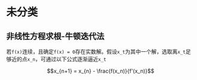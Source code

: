# 未分类

## 非线性方程求根-牛顿迭代法
若``f(x)``连续，且确定``f(x) = 0``存在实数解。假设``x_t``为其中一个解，选取离``x_t``足够近的点``x_n``，可通过以下公式逐渐逼近``x_t``
```math
x_{n+1} = x_{n} - \frac{f(x_n)}{f'(x_n)}
```
